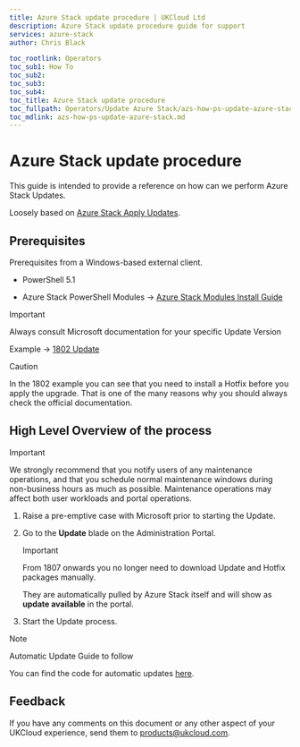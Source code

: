 ```yaml
---
title: Azure Stack update procedure | UKCloud Ltd
description: Azure Stack update procedure guide for support
services: azure-stack
author: Chris Black

toc_rootlink: Operators
toc_sub1: How To
toc_sub2:
toc_sub3:
toc_sub4:
toc_title: Azure Stack update procedure
toc_fullpath: Operators/Update Azure Stack/azs-how-ps-update-azure-stack.md
toc_mdlink: azs-how-ps-update-azure-stack.md
---
```

# Azure Stack update procedure

This guide is intended to provide a reference on how can we perform Azure Stack Updates.

Loosely based on [Azure Stack Apply Updates](https://docs.microsoft.com/en-us/azure/azure-stack/azure-stack-apply-updates).

## Prerequisites

Prerequisites from a Windows-based external client.

* PowerShell 5.1

* Azure Stack PowerShell Modules -> [Azure Stack Modules Install Guide](https://github.com/UKCloud/AzureStack/blob/master/docs/Tenants/PowerShell/ConfigurePowerShellEnvironment.md)

> [!IMPORTANT]
> Always consult Microsoft documentation for your specific Update Version
>
> Example -> [1802 Update](https://docs.microsoft.com/en-us/azure/azure-stack/azure-stack-update-1802)

> [!CAUTION]
> In the 1802 example you can see that you need to install a Hotfix before you apply the upgrade. That is one of the many reasons why you should always check the official documentation.

## High Level Overview of the process

> [!IMPORTANT]
>
> We strongly recommend that you notify users of any maintenance operations, and that you schedule normal maintenance windows during non-business hours as much as possible. Maintenance operations may affect both user workloads and portal operations.

1. Raise a pre-emptive case with Microsoft prior to starting the Update.

2. Go to the **Update** blade on the Administration Portal.

    > [!IMPORTANT]
    > From 1807 onwards you no longer need to download Update and Hotfix packages manually.
    >
    > They are automatically pulled by Azure Stack itself and will show as **update available** in the portal.

3. Start the Update process.

> [!NOTE]
> Automatic Update Guide to follow
>
> You can find the code for automatic updates [here](https://github.com/UKCloud/AZS_dev_black/tree/master/docs/code/powershell/UpdateManagement).

## Feedback

If you have any comments on this document or any other aspect of your UKCloud experience, send them to <products@ukcloud.com>.
